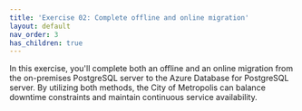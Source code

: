 ```yaml
---
title: 'Exercise 02: Complete offline and online migration'
layout: default
nav_order: 3
has_children: true
---
```


In this exercise, you'll complete both an offline and an online migration from the on-premises PostgreSQL server to the Azure Database for PostgreSQL server. By utilizing both methods, the City of Metropolis can balance downtime constraints and maintain continuous service availability.

